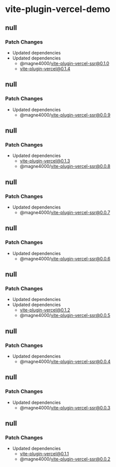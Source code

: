 # vite-plugin-vercel-demo

## null

### Patch Changes

- Updated dependencies
- Updated dependencies
  - @magne4000/vite-plugin-vercel-ssr@0.1.0
  - vite-plugin-vercel@0.1.4

## null

### Patch Changes

- Updated dependencies
  - @magne4000/vite-plugin-vercel-ssr@0.0.9

## null

### Patch Changes

- Updated dependencies
  - vite-plugin-vercel@0.1.3
  - @magne4000/vite-plugin-vercel-ssr@0.0.8

## null

### Patch Changes

- Updated dependencies
  - @magne4000/vite-plugin-vercel-ssr@0.0.7

## null

### Patch Changes

- Updated dependencies
  - @magne4000/vite-plugin-vercel-ssr@0.0.6

## null

### Patch Changes

- Updated dependencies
- Updated dependencies
  - vite-plugin-vercel@0.1.2
  - @magne4000/vite-plugin-vercel-ssr@0.0.5

## null

### Patch Changes

- Updated dependencies
  - @magne4000/vite-plugin-vercel-ssr@0.0.4

## null

### Patch Changes

- Updated dependencies
  - @magne4000/vite-plugin-vercel-ssr@0.0.3

## null

### Patch Changes

- Updated dependencies
  - vite-plugin-vercel@0.1.1
  - @magne4000/vite-plugin-vercel-ssr@0.0.2
